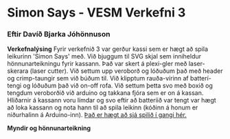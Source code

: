 # Simon Says - VESM Verkefni 3
### Eftir Davíð Bjarka Jóhönnuson

**Verkefnalýsing**
Fyrir verkefnið 3 var gerður kassi sem er hægt að spila leikurinn 'Simon Says' með. Við bjuggum til SVG skjal sem inniheldur hönnunarteikningu fyrir kassann. Það var skert á plexi-gler með laser-skerara (laser cutter). Við settum upp veroborð og lóðuðum það með header og crimp-taungir sem við búðum til. Við klipptum rauða-vírinn af batterí-tengi og lóðuðum það við on-off rofa. Við settum þetta svo með boxið og tengdum veroborðið við arduino og takkana fjóra sem er on á kassan. Hliðarnir á kassann voru límdar og svo eftir að batteríið var tengt var hægt að loka kassann og nota hann til að spila leikinn (kóðinn á honum er niðurhalinn á Arduino-inn).
[Það er hægt að sjá spilið í gangi hér.]()

**Myndir og hönnunarteikning**



